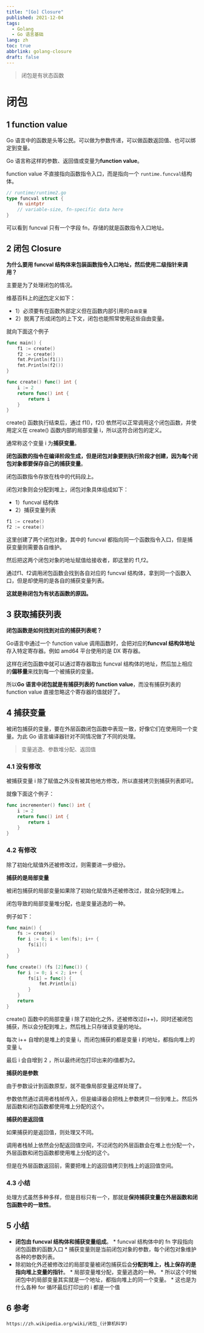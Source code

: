 ```yaml
---
title: "[Go] Closure"
published: 2021-12-04
tags:
  - Golang
  - Go 语言基础
lang: zh
toc: true
abbrlink: golang-closure
draft: false
---
```

>闭包是有状态函数

<!--more-->

# 闭包

## 1 function value

Go 语言中的函数是头等公民。可以做为参数传递，可以做函数返回值、也可以绑定到变量。

Go 语言称这样的参数、返回值或变量为**function value**。

function value 不直接指向函数指令入口，而是指向一个 `runtime.funcval`结构体。

```go
// runtime/runtime2.go
type funcval struct {
	fn uintptr
	// variable-size, fn-specific data here
}
```

可以看到 funcval 只有一个字段 fn，存储的就是函数指令入口地址。

## 2 闭包 Closure

**为什么要用 funcval 结构体来包装函数指令入口地址，然后使用二级指针来调用？**

主要是为了处理闭包的情况。

维基百科上的[闭包]([https://zh.wikipedia.org/wiki/%E9%97%AD%E5%8C%85_(%E8%AE%A1%E7%AE%97%E6%9C%BA%E7%A7%91%E5%AD%A6)](https://zh.wikipedia.org/wiki/闭包_(计算机科学)))定义如下：

* 1）必须要有在函数外部定义但在函数内部引用的`自由变量`
* 2）脱离了形成闭包的上下文，闭包也能照常使用这些自由变量。

就向下面这个例子

```go
func main() {
	f1 := create()
	f2 := create()
	fmt.Println(f1())
	fmt.Println(f2())
}

func create() func() int {
	i := 2
	return func() int {
		return i
	}
}
```

create() 函数执行结束后，通过 f1()，f2() 依然可以正常调用这个闭包函数，并使用定义在 create() 函数内部的局部变量 i，所以这符合闭包的定义。

通常称这个变量 i 为**捕获变量**。



**闭包函数的指令在编译阶段生成，但是闭包对象要到执行阶段才创建，因为每个闭包对象都要保存自己的捕获变量**。

闭包函数指令存放在栈中的代码段上。

闭包对象则会分配到堆上，闭包对象具体组成如下：

* 1）funcval 结构体
* 2）捕获变量列表

```go
f1 := create()
f2 := create()
```

这里创建了两个闭包对象，其中的 funcval 都指向同一个函数指令入口，但是捕获变量则需要各自维护。

然后把这两个闭包对象的地址赋值给接收者，即这里的 f1,f2。

通过f1、f2调用闭包函数会找到各自对应的 funcval 结构体，拿到同一个函数入口，但是却使用的是各自的捕获变量列表。

**这就是称闭包为有状态函数的原因。**


## 3 获取捕获列表

**闭包函数是如何找到对应的捕获列表呢？**

Go语言中通过一个 function value 调用函数时，会把对应的**funcval 结构体地址**存入特定寄存器。例如 amd64 平台使用的是 DX 寄存器。

这样在闭包函数中就可以通过寄存器取出 funcval 结构体的地址，然后加上相应的**偏移量**来找到每一个被捕获的变量。



所以**Go 语言中闭包就是有捕获列表的 function value**，而没有捕获列表的 function value 直接忽略这个寄存器的值就好了。



## 4 捕获变量

被闭包捕获的变量，要在外层函数闭包函数中表现一致，好像它们在使用同一个变量。为此 Go 语言编译器针对不同情况做了不同的处理。

> 变量逃逸、参数堆分配、返回值



### 4.1 没有修改

被捕获变量 i 除了赋值之外没有被其他地方修改，所以直接拷贝到捕获列表即可。

就像下面这个例子：

```go
func incrementer() func() int {
	i := 2
	return func() int {
		return i
	}
}
```


### 4.2 有修改

除了初始化赋值外还被修改过，则需要进一步细分。

**捕获的是局部变量**

被闭包捕获的局部变量如果除了初始化赋值外还被修改过，就会分配到堆上。

闭包导致的局部变量堆分配，也是变量逃逸的一种。

例子如下：

```go
func main() {
	fs := create()
	for i := 0; i < len(fs); i++ {
		fs[i]()
	}
}

func create() (fs [2]func()) {
	for i := 0; i < 2; i++ {
		fs[i] = func() {
			fmt.Println(i)
		}
	}
	return
}
```

create() 函数中的局部变量 i 除了初始化之外，还被修改过(i++)，同时还被闭包捕获，所以会分配到堆上，然后栈上只存储该变量的地址。

每次 i++ 自增的是堆上的变量 i，而闭包捕获的都是变量 i 的地址，都指向堆上的变量 i。

最后 i 会自增到 2 ，所以最终闭包打印出来的i值都为2。

**捕获的是参数**

由于参数设计到函数原型，就不能像局部变量这样处理了。

参数依然通过调用者栈帧传入，但是编译器会把栈上参数拷贝一份到堆上。然后外层函数和闭包函数都使用堆上分配的这个。


**捕获的是返回值**

如果捕获的是返回值，则处理又不同。

调用者栈帧上依然会分配返回值空间，不过闭包的外层函数会在堆上也分配一个，外层函数和闭包函数都使用堆上分配的这个。

但是在外层函数返回前，需要把堆上的返回值拷贝到栈上的返回值空间。

### 4.3 小结

处理方式虽然多种多样，但是目标只有一个，那就是**保持捕获变量在外层函数和闭包函数中的一致性**。

## 5 小结

* **闭包由 funcval 结构体和捕获变量组成**。
	  * funcval 结构体中的 fn 字段指向闭包函数的函数入口
	  * 捕获变量则是当前闭包对象的参数，每个闭包对象维护各种的参数列表。
* 除初始化外还被修改过的局部变量被闭包捕获后会**分配到堆上，栈上保存的是指向堆上变量的指针**。
	  * 局部变量堆分配，变量逃逸的一种。
	  * 所以这个时候闭包中的局部变量其实就是一个地址，都指向堆上的同一个变量。
	  * 这也是为什么各种 for 循环最后打印出的 i 都是一个值

## 6 参考

`https://zh.wikipedia.org/wiki/闭包_(计算机科学)`
